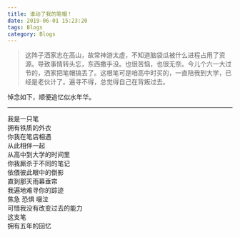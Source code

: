 ```yaml
---
title: 谁动了我的笔帽！
date: 2019-06-01 15:23:20
tags: Blogs
category: Blogs
---
```

> 这阵子洒家志在高山，故常神游太虚，不知道脑袋瓜被什么进程占用了资源。导致事情转头忘，东西撒手没。也很苦恼，也很无奈。今儿个六一大过节的，洒家把笔帽搞丢了。这根笔可是咱高中时买的，一直陪我到大学，已经是老伙计了。遍寻不得，总觉得自己在背叛过去。

悼念如下，顺便追忆似水年华。<br>
- - - 
我是一只笔<br>
拥有铁质的外衣<br>
你我在笔店相遇<br>
从此相伴一起<br>
从高中到大学的时间里<br>
你我厮杀于不同的笔记<br>
依偎彼此眼中的倒影<br>
直到那天雨幕垂帘<br>
我遍地难寻你的踪迹<br>
焦急 恐惧 啜泣<br>
可惜我没有改变过去的能力<br>
这支笔<br>
拥有五年的回忆<br>